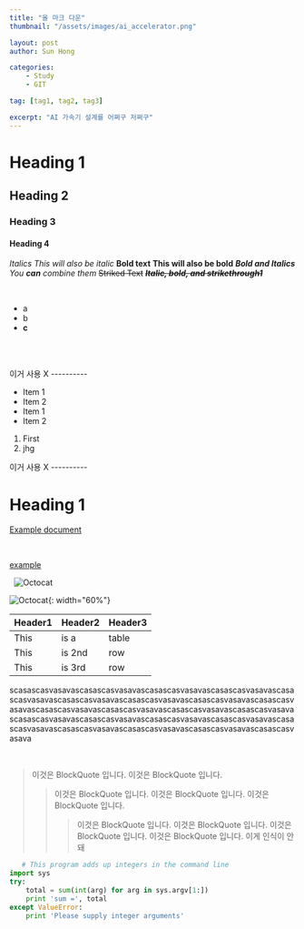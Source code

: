 ```yaml
---
title: "올 마크 다운"
thumbnail: "/assets/images/ai_accelerator.png"

layout: post
author: Sun Hong

categories:
    - Study
    - GIT

tag: [tag1, tag2, tag3]

excerpt: "AI 가속기 설계를 어쩌구 저쩌구"
---
```



# Heading 1
## Heading 2
### Heading 3
#### Heading 4

*Italics*
_This will also be italic_
**Bold text**
__This will also be bold__
***Bold and Italics***
_You **can** combine them_
~~Striked Text~~
***~~Italic, bold, and strikethrough1~~***

&nbsp;
- a
- b
- **c**

<br>
&nbsp;
&nbsp;

이거 사용 X  ---------- 

* Item 1
* Item 2
* Item 1
* Item 2

1. First
2. jhg


이거 사용 X  ---------- 

# Heading 1
[Example document](/example/example.md)

&nbsp;

[example](./example)

&nbsp;
![Octocat](https://user-images.githubusercontent.com/81953271/124010886-b571ca80-d9df-11eb-86ac-b358c48ac6aa.png "Github logo") 

![Octocat](https://user-images.githubusercontent.com/81953271/124010886-b571ca80-d9df-11eb-86ac-b358c48ac6aa.png "Github logo"){: width="60%"}  
  
|Header1|Header2|Header3|
| --- | --- | --- |
| This | is a | table |
| This | is 2nd | row |
| This | is 3rd | row |


scasascasvasavascasascasvasavascasascasvasavascasascasvasavascasascasvasavascasascasvasavascasascasvasavascasascasvasavascasascasvasavascasascasvasavascasascasvasavascasascasvasavascasascasvasavascasascasvasavascasascasvasavascasascasvasavascasascasvasavascasascasvasavascasascasvasavascasascasvasavascasascasvasavascasascasvasava

&nbsp;

> 이것은 BlockQuote 입니다.
> 이것은 BlockQuote 입니다.
>> 이것은 BlockQuote 입니다.
>> 이것은 BlockQuote 입니다.
>> 이것은 BlockQuote 입니다.
>>> 이것은 BlockQuote 입니다.
>>> 이것은 BlockQuote 입니다.
>>> 이것은 BlockQuote 입니다.
>>> 이것은 BlockQuote 입니다. 이게 인식이 안돼


```python
   # This program adds up integers in the command line
import sys
try:
    total = sum(int(arg) for arg in sys.argv[1:])
    print 'sum =', total
except ValueError:
    print 'Please supply integer arguments'
```







